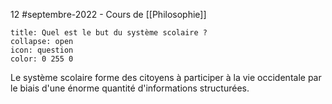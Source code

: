 12 #septembre-2022 - Cours de [[Philosophie]]
```ad-help
title: Quel est le but du système scolaire ?
collapse: open
icon: question
color: 0 255 0
```
Le système scolaire forme des citoyens à participer à la vie occidentale par le biais d'une énorme quantité d'informations structurées.